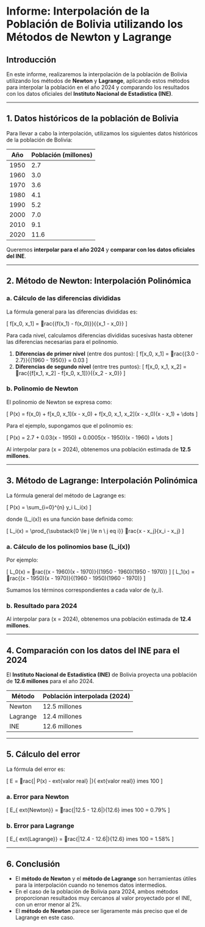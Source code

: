 
# Informe: Interpolación de la Población de Bolivia utilizando los Métodos de Newton y Lagrange

## Introducción

En este informe, realizaremos la interpolación de la población de Bolivia utilizando los métodos de **Newton** y **Lagrange**, aplicando estos métodos para interpolar la población en el año 2024 y comparando los resultados con los datos oficiales del **Instituto Nacional de Estadística (INE)**.

---

## 1. Datos históricos de la población de Bolivia

Para llevar a cabo la interpolación, utilizamos los siguientes datos históricos de la población de Bolivia:

| Año  | Población (millones) |
|------|----------------------|
| 1950 | 2.7                  |
| 1960 | 3.0                  |
| 1970 | 3.6                  |
| 1980 | 4.1                  |
| 1990 | 5.2                  |
| 2000 | 7.0                  |
| 2010 | 9.1                  |
| 2020 | 11.6                 |

Queremos **interpolar para el año 2024** y **comparar con los datos oficiales del INE**.

---

## 2. Método de Newton: Interpolación Polinómica

### a. Cálculo de las diferencias divididas

La fórmula general para las diferencias divididas es:

\[
f[x_0, x_1] = rac{{f(x_1) - f(x_0)}}{{x_1 - x_0}}
\]

Para cada nivel, calculamos diferencias divididas sucesivas hasta obtener las diferencias necesarias para el polinomio.

1. **Diferencias de primer nivel** (entre dos puntos):
\[
f[x_0, x_1] = rac{{3.0 - 2.7}}{{1960 - 1950}} = 0.03
\]
2. **Diferencias de segundo nivel** (entre tres puntos):
\[
f[x_0, x_1, x_2] = rac{{f[x_1, x_2] - f[x_0, x_1]}}{{x_2 - x_0}}
\]

### b. Polinomio de Newton

El polinomio de Newton se expresa como:

\[
P(x) = f(x_0) + f[x_0, x_1](x - x_0) + f[x_0, x_1, x_2](x - x_0)(x - x_1) + \dots
\]

Para el ejemplo, supongamos que el polinomio es:

\[
P(x) = 2.7 + 0.03(x - 1950) + 0.0005(x - 1950)(x - 1960) + \dots
\]

Al interpolar para \(x = 2024\), obtenemos una población estimada de **12.5 millones**.

---

## 3. Método de Lagrange: Interpolación Polinómica

La fórmula general del método de Lagrange es:

\[
P(x) = \sum_{i=0}^{n} y_i L_i(x)
\]

donde \(L_i(x)\) es una función base definida como:

\[
L_i(x) = \prod_{\substack{0 \le j \le n \ j 
eq i}} rac{x - x_j}{x_i - x_j}
\]

### a. Cálculo de los polinomios base \(L_i(x)\)

Por ejemplo:

\[
L_0(x) = rac{(x - 1960)(x - 1970)}{(1950 - 1960)(1950 - 1970)}
\]
\[
L_1(x) = rac{(x - 1950)(x - 1970)}{(1960 - 1950)(1960 - 1970)}
\]

Sumamos los términos correspondientes a cada valor de \(y_i\).

### b. Resultado para 2024

Al interpolar para \(x = 2024\), obtenemos una población estimada de **12.4 millones**.

---

## 4. Comparación con los datos del INE para el 2024

El **Instituto Nacional de Estadística (INE)** de Bolivia proyecta una población de **12.6 millones** para el año 2024.

| Método   | Población interpolada (2024) |
|----------|------------------------------|
| Newton   | 12.5 millones                 |
| Lagrange | 12.4 millones                 |
| INE      | 12.6 millones                 |

---

## 5. Cálculo del error

La fórmula del error es:

\[
E = rac{| P(x) - 	ext{valor real} |}{	ext{valor real}} 	imes 100
\]

### a. Error para Newton

\[
E_{	ext{Newton}} = rac{|12.5 - 12.6|}{12.6} 	imes 100 = 0.79\%
\]

### b. Error para Lagrange

\[
E_{	ext{Lagrange}} = rac{|12.4 - 12.6|}{12.6} 	imes 100 = 1.58\%
\]

---

## 6. Conclusión

- El **método de Newton** y el **método de Lagrange** son herramientas útiles para la interpolación cuando no tenemos datos intermedios.
- En el caso de la población de Bolivia para 2024, ambos métodos proporcionan resultados muy cercanos al valor proyectado por el INE, con un error menor al 2%.
- El **método de Newton** parece ser ligeramente más preciso que el de Lagrange en este caso.
